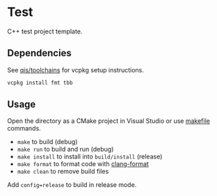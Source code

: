 # Test
C++ test project template.

## Dependencies
See [qis/toolchains](https://github.com/qis/toolchains) for vcpkg setup instructions.

```sh
vcpkg install fmt tbb
```

## Usage
Open the directory as a CMake project in Visual Studio or use [makefile](makefile) commands.

* `make` to build (debug)
* `make run` to build and run (debug)
* `make install` to install into `build/install` (release)
* `make format` to format code with [clang-format](https://llvm.org/builds/)
* `make clean` to remove build files

Add `config=release` to build in release mode.

